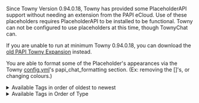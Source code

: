 Since Towny Version 0.94.0.18, Towny has provided some PlaceholderAPI support without needing an extension from the PAPI eCloud. Use of these placeholders requires PlaceholderAPI to be installed to be functional. Towny can not be configured to use placeholders at this time, though TownyChat can. 

If you are unable to run at minimum Towny 0.94.0.18, you can download the [old PAPI Towny Expansion](https://api.extendedclip.com/expansions/towny/) instead. 

You are able to format some of the Placeholder's appearances via the Towny [config.yml](https://github.com/TownyAdvanced/Towny/wiki/Default-Config.yml)'s papi_chat_formatting section. (Ex: removing the []'s, or changing colours.)

<details>
<summary> Available Tags in order of oldest to newest</summary>

_Introduced as of v0.95.0.0_
- `%townyadvanced_town%` - Displays town name (if they have one.)
- `%townyadvanced_town_formatted%` - Displays long-form town name (if they have one.)
- `%townyadvanced_nation%` - Displays nation name (if they have one.)
- `%townyadvanced_nation_formatted%` - Displays long-form nation name (if they have one.)
- `%townyadvanced_town_balance%` - Displays town bank value.
- `%townyadvanced_nation_balance%` - Displays nation bank value.
- `%townyadvanced_town_tag%` - Displays town tag (if they have one.)
- `%townyadvanced_town_tag_override%` - Displays town tag (if they have one,) or the full town name.
- `%townyadvanced_nation_tag%` - Displays nation tag (if they have one.)
- `%townyadvanced_nation_tag_override%` - Displays nation tag (if they have one,) or the full nation name.
- `%townyadvanced_towny_tag%` - Displays town and nation tags.
- `%townyadvanced_towny_tag_override%` - Displays town and nation tags if they exist, falling back to names if they don't.
- `%townyadvanced_towny_tag_formatted%` - Displays town and nation tags if they exist, falling back to long-form names if they don't.
- `%townyadvanced_title%` - Displays king-granted title.
- `%townyadvanced_surname%` - Displays king-granted surname.
- `%townyadvanced_towny_name_prefix%` - Displays mayor and king prefix.
- `%townyadvanced_towny_name_postfix%` - Displays mayor and king postfix.
- `%townyadvanced_towny_prefix%` - Displays title if it exists, falls back to mayor and king prefixes.
- `%townyadvanced_towny_postfix%` - Displays surname if it exists, falls back to mayor and king postfixes.
- `%townyadvanced_towny_colour%` - Used to show colours before nomads, residents, mayors and kings. (Set in the config.yml.)  

_Introduced as of v0.95.1.0_
- `%townyadvanced_town_residents_amount%` - Number of residents in a town.
- `%townyadvanced_town_residents_online%` - Number of residents in a town that are currently online.
- `%townyadvanced_town_townblocks_used%` - Number of townblocks claimed by a resident's town.
- `%townyadvanced_town_townblocks_bought%` - Number of townblocks bought by a resident's town.
- `%townyadvanced_town_townblocks_bonus%` - Number of bonus blocks given to a resident's town.
- `%townyadvanced_town_townblocks_maximum%` - Number of townblocks a town has available to claim.
- `%townyadvanced_town_townblocks_natural_maximum%` - Number of townblocks a town has available to claim, not counting bonus/bought townblocks.
- `%townyadvanced_town_mayor%` - A resident's town's mayor's name.
- `%townyadvanced_nation_king%` - A resident's nation's king's name.
- `%townyadvanced_resident_friends_amount%` - Number of friends a resident has.
- `%townyadvanced_nation_residents_amount%` - Number of residents in a resident's nation.
- `%townyadvanced_nation_residents_online%` - Number of residents in a resident's nation that are currently online.
- `%townyadvanced_nation_capital%` - Name of a resident's nation's capital.

_Introduced as of v0.95.2.0_
- `%townyadvanced_daily_town_upkeep%` - Shows town's upkeep cost.
- `%townyadvanced_daily_nation_upkeep%` - Shows nation's upkeep cost.
- `%townyadvanced_has_town%` - Returns true or false whether the resident has a town.
- `%townyadvanced_has_nation%` - Returns true or false whether the resident has a nation.

_Introduced as of v0.96.0.0_
- `%townyadvanced_nation_tag_town_formatted%` - Shows the nation tag and the full town name. If nation tag is not set, only the town name is shown.

_Introduced as of v0.96.2.0_
- `%townyadvanced_town_ranks%` - Displays either Mayor, or the various town ranks a player has or nothing if they have none.
- `%townyadvanced_nation_ranks%` - Displays either King, or the various nation ranks a player has or nothing if they have none.
- `%townyadvanced_player_status%` - Displays Nomad, Resident, Mayor or King, depending on what position the player is in.

_Introduced as of v0.96.3.0_
- `%townyadvanced_town_prefix%` - Display the config-defined prefix of the player's town (ex: ruins, settlement, ...)
- `%townyadvanced_town_postfix%` - Display the config-defined postfix of the player's nation (ex: ruins, settlement, ...)
- `%townyadvanced_nation_prefix%` - Display the config-defined prefix of the player's town (ex: lands, realms, ...)
- `%townyadvanced_nation_postfix%` - Display the config-defined postfix of the player's nation (ex: lands, realms, ...)
- `%townyadvanced_player_jailed%` - Display true is the player is jailed, otherwise false.
- `%townyadvanced_player_plot_type%` - Display the townblock's type at the resident's location (ex: shop), or "" if none.
- `%townyadvanced_player_plot_owner%` - Display true if the resident is owning the townblock at his location.
- `%townyadvanced_nation_tag_town_name%` - Displays nation tag (if set, otherwise blank,) followed by the Town name (if the player is part of a town.)
- `%townyadvanced_daily_town_tax%` - Displays the daily tax charged by the town on the residents.
- `%townyadvanced_daily_nation_tax%` - Displays the daily tax charged by the nation on the towns.

_Introduced as of v0.96.6.0_
- `%townyadvanced_player_location_town_or_wildname%` - Displays either the townname at the location or the wilderness name.
- `%townyadvanced_player_location_formattedtown_or_wildname%` - Displays either the formatted townname at the location or the wilderness name.
- `%townyadvanced_player_location_town_prefix%` - Displays the town's prefix or blank.
- `%townyadvanced_player_location_town_postfix%` - Displays the town's postfix or blank.
- `%townyadvanced_player_location_pvp%` - Displays (PVP) or blank, depending on pvp status of the location.
- `%townyadvanced_nation_map_color_hex%` - Returns the hex colour code of the nation's mapcolor set with /t set mapcolor (seen in dynmap-towny.)

</details>

<details>
<summary> Available Tags in Order of Type</summary>

#### Town&Nation Prefixes/Tags
- `%townyadvanced_town%` - Displays town name (if they have one.)
- `%townyadvanced_town_formatted%` - Displays long-form town name (if they have one.)
- `%townyadvanced_town_tag%` - Displays town tag (if they have one.)
- `%townyadvanced_town_tag_override%` - Displays town tag (if they have one,) or the full town name.


- `%townyadvanced_nation%` - Displays nation name (if they have one.)
- `%townyadvanced_nation_formatted%` - Displays long-form nation name (if they have one.)
- `%townyadvanced_nation_tag%` - Displays nation tag (if they have one.)
- `%townyadvanced_nation_tag_override%` - Displays nation tag (if they have one,) or the full nation name.
- `%townyadvanced_nation_tag_town_formatted%` - Shows the nation tag and the full town name. If nation tag is not set, only the town name is shown.
- `%townyadvanced_nation_tag_town_name%` - Displays nation tag (if set, otherwise blank,) followed by the Town name (if the player is part of a town.)


- `%townyadvanced_towny_tag%` - Displays town and nation tags.
- `%townyadvanced_towny_tag_override%` - Displays town and nation tags if they exist, falling back to names if they don't.
- `%townyadvanced_towny_tag_formatted%` - Displays town and nation tags if they exist, falling back to long-form names if they don't.


#### Resident:
- `%townyadvanced_title%` - Displays king-granted title.
- `%townyadvanced_surname%` - Displays king-granted surname.
- `%townyadvanced_towny_name_prefix%` - Displays mayor and king prefix.
- `%townyadvanced_towny_name_postfix%` - Displays mayor and king postfix.
- `%townyadvanced_towny_prefix%` - Displays title if it exists, falls back to mayor and king prefixes.
- `%townyadvanced_towny_postfix%` - Displays surname if it exists, falls back to mayor and king postfixes.
- `%townyadvanced_town_ranks%` - Displays either Mayor, or the various town ranks a player has or nothing if they have none.
- `%townyadvanced_nation_ranks%` - Displays either King, or the various nation ranks a player has or nothing if they have none.
- `%townyadvanced_player_status%` - Displays Nomad, Resident, Mayor or King, depending on what position the player is in.
- `%townyadvanced_towny_colour%` - Used to show colours before nomads, residents, mayors and kings. (Set in the config.yml.)  

- `%townyadvanced_resident_friends_amount%` - Number of friends a resident has.
- `%townyadvanced_has_town%` - Returns true or false whether the resident has a town.
- `%townyadvanced_has_nation%` - Returns true or false whether the resident has a nation.
- `%townyadvanced_player_jailed%` - Display true is the player is jailed, otherwise false.

#### Town:
- `%townyadvanced_town_residents_amount%` - Number of residents in a town.
- `%townyadvanced_town_residents_online%` - Number of residents in a town that are currently online.
- `%townyadvanced_town_townblocks_used%` - Number of townblocks claimed by a resident's town.
- `%townyadvanced_town_townblocks_bought%` - Number of townblocks bought by a resident's town.
- `%townyadvanced_town_townblocks_bonus%` - Number of bonus blocks given to a resident's town.
- `%townyadvanced_town_townblocks_maximum%` - Number of townblocks a town has available to claim.
- `%townyadvanced_town_townblocks_natural_maximum%` - Number of townblocks a town has available to claim, not counting bonus/bought townblocks.
- `%townyadvanced_town_mayor%` - A resident's town's mayor's name.
- `%townyadvanced_town_prefix%` - Display the config-defined prefix of the player's town (ex: ruins, settlement, ...)
- `%townyadvanced_town_postfix%` - Display the config-defined postfix of the player's nation (ex: ruins, settlement, ...)


#### Nation:
- `%townyadvanced_nation_residents_amount%` - Number of residents in a resident's nation.
- `%townyadvanced_nation_residents_online%` - Number of residents in a resident's nation that are currently online.
- `%townyadvanced_nation_king%` - A resident's nation's king's name.
- `%townyadvanced_nation_capital%` - Name of a resident's nation's capital.
- `%townyadvanced_nation_prefix%` - Display the config-defined prefix of the player's town (ex: lands, realms, ...)
- `%townyadvanced_nation_postfix%` - Display the config-defined postfix of the player's nation (ex: lands, realms, ...)
- `%townyadvanced_nation_map_color_hex%` - Returns the hex colour code of the nation's mapcolor set with /t set mapcolor (seen in dynmap-towny.)

#### Money:
- `%townyadvanced_town_balance%` - Displays town bank value.
- `%townyadvanced_nation_balance%` - Displays nation bank value.
- `%townyadvanced_daily_town_upkeep%` - Shows town's upkeep cost.
- `%townyadvanced_daily_nation_upkeep%` - Shows nation's upkeep cost.
- `%townyadvanced_daily_town_tax%` - Displays the daily tax charged by the town on the residents.
- `%townyadvanced_daily_nation_tax%` - Displays the daily tax charged by the nation on the towns.

#### Location:
- `%townyadvanced_player_plot_type%` - Display the townblock's type at the resident's location (ex: shop), or "" if none.
- `%townyadvanced_player_plot_owner%` - Display true if the resident is owning the townblock at his location.
- `%townyadvanced_player_location_town_or_wildname%` - Displays either the townname at the location or the wilderness name.
- `%townyadvanced_player_location_formattedtown_or_wildname%` - Displays either the formatted townname at the location or the wilderness name.
- `%townyadvanced_player_location_town_prefix%` - Displays the town's prefix or blank.
- `%townyadvanced_player_location_town_postfix%` - Displays the town's postfix or blank.
- `%townyadvanced_player_location_pvp%` - Displays (PVP) or blank, depending on pvp status of the location.


</summary>